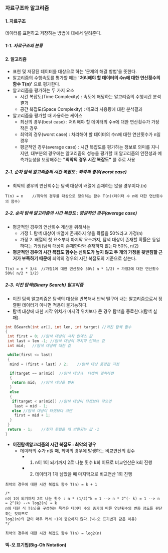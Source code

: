 ### 자료구조와 알고리즘

#### 1. 자료구조
데이터를 표현하고 저장하는 방법에 대해서 알려준다.

##### 1-1. 자료구조의 분류



#### 2. 알고리즘
* 표현 및 저장된 데이터를 대상으로 하는 '문제의 해결 방법'을 뜻한다.
* 알고리즘의 수행속도를 평가할 때는 **'처리해야 할 데이터의 수n에 대한 연산횟수의 함수 T(n)'** 으로 평가한다.
* 알고리즘을 평가하는 두 가지 요소
  * 시간 복잡도(Time Complexity) : 속도에 해당하는 알고리즘의 수행시간 분석결과
  * 공간 복잡도(Space Complexity) : 메모리 사용량에 대한 분석결과
* 알고리즘을 평가할 때 사용하는 케이스
  * 최선의 경우(best case) : 처리해야 할 데이터의 수n에 대한 연산횟수가 가장 작은 경우
  * 최악의 경우(worst case) : 처리해야 할 데이터의 수n에 대한 연산횟수가 n일 경우
  * 평균적인 경우(average case) : 시간 복잡도를 평가하는 정보로 의미를 지니지만, 대부분의 경우에는 알고리즘의 성능을 평가할 때 알고리즘의 안전성과 예측가능성을 보장해주는 **"최악의 경우 시간 복잡도"** 를 주로 사용

##### 2-1. 순차 탐색 알고리즘의 시간 복잡도 : 최악의 경우(worst case)
* 최악의 경우의 연산회수는 탐색 대상이 배열에 존재하는 않을 경우이다.(n)
```
T(n) = n	//최악의 경우를 대상으로 정의하는 함수 T(n)(데이터 수 n에 대한 연산횟수의 함수)
```

##### 2-2. 순차 탐색 알고리즘의 시간 복잡도 : 평균적인 경우(average case)
* 평균적인 경우의 연산회수 계산을 위해서는 
  * 가정 1. 탐색 대상이 배열에 존재하지 않을 확률을 50%라고 가정(n)
  * 가정 2. 배열의 첫 요소부터 마지막 요소까지, 탐색 대상이 존재할 확률은 동일하다는 가정(탐색 대상이 존재한다와 존재하지 않는다 50%, n/2)
* **평균적인 경우의 시간 복잡도 함수는 신뢰도가 높지 않고 두 개의 가정을 뒷받침할 근거가 부족하기 때문에** 최악의 경우의 시간 복잡도의 기준으로 삼는다. 

```
T(n) = n * 3/4 	//가정1에 대한 연산횟수 50%( n * 1/2) + 가정2에 대한 연산횟수 50%( n/2 * 1/2)
```

##### 2-3. 이진 탐색(Binary Search) 알고리즘
* 이진 탐색 알고리즘은 탐색의 대상을 반복해서 반씩 떨구어 내는 알고리즘으로서 정렬된 데이터가 아니면 적용이 불가능하다.
* 탐색 대상에 대한 시작 위치가 마지막 위치보다 큰 경우 탐색을 종료한다(탐색 실패).

```cpp
int BSearch(int ar[], int len, int target) //이진 탐색 함수
{
 int first = 0;	//탐색 대상의 시작 인덱스 값
 int last = len -1;	//탐색 대상의 마지막 인덱스 값
 int mid;	//탐색 대상에 대한 값

 while(first <= last)
 {
  mind = (first + last) / 2;	//탐색 대상 중앙값 지정

  if(target == ar[mid]	//탐색 대상과  타켓이 일치하면
  {
   return mid;	//탐색 대상을 반환
  }
  else
  {
   if(target < ar[mid])	//탐색 대상이 타겟보다 작으면 
    last = mid - 1;
   else	//탐색 대상이 타겟보다 크면
    first = mid + 1;
  }
 }
 return - 1;	//찾지 못했을 때 반환되는 값 -1
}
```

* **이진탐색알고리즘의 시간 복잡도 : 최악의 경우**
  * 데이터의 수가 n일 때, 최악의 경우에 발생하는 비교연산의 횟수
    * 1. n이 1이 되기까지 2로 나눈 횟수 k회 이므로 비교연산은 k회 진행 
    * 2. 데이터가 1개 남았을 때 마지막으로 비교연산 1회 진행

```
최악의 경우에 대한 시간 복잡도 함수 T(n) = k + 1

/*
n이 1이 되기까지 2로 나눈 횟수 : n * (1/2)^k = 1 --> n * 2^(- k) = 1 --> n = 2^(k) --> log2(n) = k
n에 대한 식 T(n)을 구성하는 목적은 데이터 수의 증가에 따른 연산횟수의 변화 정도를 판단하는 것이므로 
log2(n)의 값이 매우 커서 +1이 중요하지 않다.(빅-오 표기법과 같은 이유)
*/

최악의 경우에 대한 시간 복잡도 함수 T(n) = log2(n)
```

#### 빅-오 표기법(Big-Oh Notation)
























